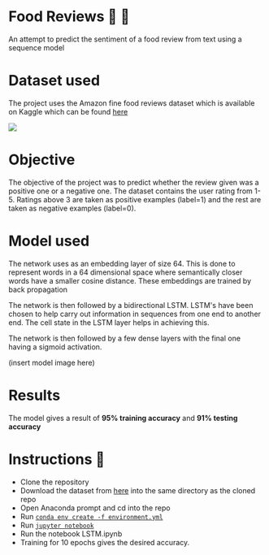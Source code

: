 # Food Reviews 🍞 🍔
An attempt to predict the sentiment of a food review from text using a sequence model

# Dataset used
The project uses the Amazon fine food reviews dataset which is available on Kaggle
which can be found [here](https://www.kaggle.com/snap/amazon-fine-food-reviews)
  
![](dataset.png)

# Objective
The objective of the project was to predict whether the review given was a positive one or a negative one. The dataset contains the user rating from 1-5. Ratings above 3 are taken as positive examples (label=1) and the rest are taken as negative examples (label=0).

# Model used
The network uses as an embedding layer of size 64. This is done to represent words in a 64 dimensional space where semantically closer words have a smaller cosine distance. These embeddings are trained by back propagation

The network is then followed by a bidirectional LSTM. LSTM's have been chosen to help carry out information in sequences from one end to another end. The cell state in the LSTM layer helps in achieving this.

The network is then followed by a few dense layers with the final one having a sigmoid activation.

(insert model image here)

# Results
The model gives a result of **95% training accuracy** and **91% testing accuracy**

# Instructions 📝
- Clone the repository
- Download the dataset from [here](https://www.kaggle.com/spandan2/cats-faces-64x64-for-generative-models) into the same directory as the cloned repo
- Open Anaconda prompt and cd into the repo
- Run [`conda env create -f environment.yml`](#code)
- Run [`jupyter notebook`](#code)
- Run the notebook LSTM.ipynb
- Training for 10 epochs gives the desired accuracy.
